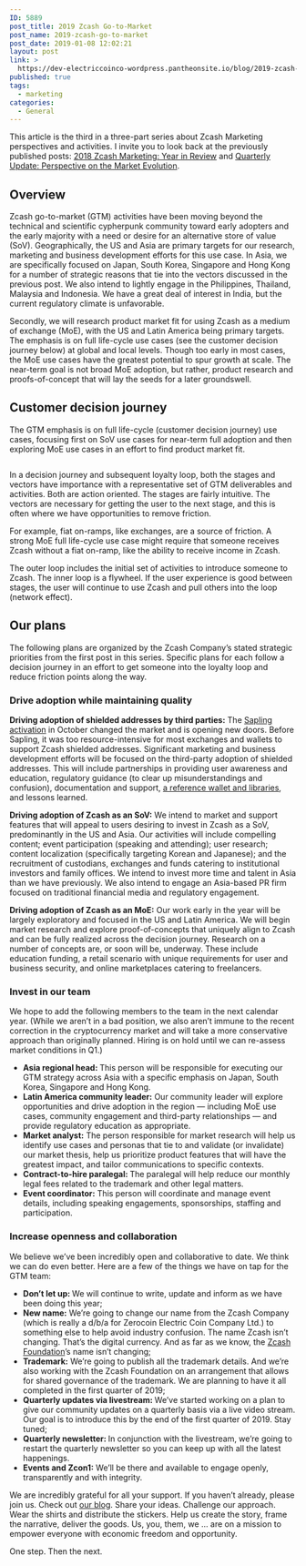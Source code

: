 ```yaml
---
ID: 5889
post_title: 2019 Zcash Go-to-Market
post_name: 2019-zcash-go-to-market
post_date: 2019-01-08 12:02:21
layout: post
link: >
  https://dev-electriccoinco-wordpress.pantheonsite.io/blog/2019-zcash-go-to-market/
published: true
tags:
  - marketing
categories:
  - General
---
```

<!-- wp:paragraph -->
<p>This article is the third in a three-part series about Zcash Marketing perspectives and activities. I invite you to look back at the previously published posts:&nbsp;<a href="/blog/2018-zcash-marketing-year-in-review/">2018 Zcash Marketing: Year in Review</a> and&nbsp;<a href="/blog/quarterly-update-perspective-on-the-market-evolution/">Quarterly Update: Perspective on the Market Evolution</a>.<br /></p>
<!-- /wp:paragraph -->
<!-- wp:heading -->
<h2>Overview</h2>
<!-- /wp:heading -->
<!-- wp:paragraph -->
<p>Zcash go-to-market (GTM) activities have been moving beyond the technical and scientific cypherpunk community toward early adopters and the early majority with a need or desire for an alternative store of value (SoV). Geographically, the US and Asia are primary targets for our research, marketing and business development efforts for this use case. In Asia, we are specifically focused on Japan, South Korea, Singapore and Hong Kong for a number of strategic reasons that tie into the vectors discussed in the previous post. We also intend to lightly engage in the Philippines, Thailand, Malaysia and Indonesia. We have a great deal of interest in India, but the current regulatory climate is unfavorable.<br /></p>
<!-- /wp:paragraph -->
<!-- wp:paragraph -->
<p>Secondly, we will research product market fit for using Zcash as a medium of exchange (MoE), with the US and Latin America being primary targets. The emphasis is on full life-cycle use cases (see the customer decision journey below) at global and local levels. Though too early in most cases, the MoE use cases have the greatest potential to spur growth at scale.<em> </em>The near-term goal is not broad MoE adoption, but rather, product research and proofs-of-concept that will lay the seeds for a later groundswell.</p>
<!-- /wp:paragraph -->
<!-- wp:heading -->
<h2>Customer decision journey</h2>
<!-- /wp:heading -->
<!-- wp:paragraph -->
<p>The GTM emphasis is on full life-cycle (customer decision journey) use cases, focusing first on SoV use cases for near-term full adoption and then exploring MoE use cases in an effort to find product market fit.</p>
<!-- /wp:paragraph -->
<!-- wp:image {"id":6324,"align":"center"} -->
<div class="wp-block-image"><figure class="aligncenter"><img src="https://dev-electriccoinco-wordpress.pantheonsite.io/wp-content/uploads/2019/01/LoyaltyLoop_v2-1004x1024.jpg" alt="" class="wp-image-6324"/></figure></div>
<!-- /wp:image -->
<!-- wp:paragraph -->
<p>In a decision journey and subsequent loyalty loop, both the stages and vectors have importance with a representative set of GTM deliverables and activities. Both are action oriented. The stages are fairly intuitive. The vectors are necessary for getting the user to the next stage, and this is often where we have opportunities to remove friction. <br /></p>
<!-- /wp:paragraph -->
<!-- wp:paragraph -->
<p>For example, fiat on-ramps, like exchanges, are a source of friction. A strong MoE full life-cycle use case might require that someone receives Zcash without a fiat on-ramp, like the ability to receive income in Zcash.<br /></p>
<!-- /wp:paragraph -->
<!-- wp:paragraph -->
<p>The outer loop includes the initial set of activities to introduce someone to Zcash. The inner loop is a flywheel. If the user experience is good between stages, the user will continue to use Zcash and pull others into the loop (network effect).</p>
<!-- /wp:paragraph -->
<!-- wp:heading -->
<h2>Our plans</h2>
<!-- /wp:heading -->
<!-- wp:paragraph -->
<p>The following plans are organized by the Zcash Company’s stated strategic priorities from the first post in this series. Specific plans for each follow a decision journey in an effort to get someone into the loyalty loop and reduce friction points along the way.</p>
<!-- /wp:paragraph -->
<!-- wp:heading {"level":3} -->
<h3>Drive adoption while maintaining quality</h3>
<!-- /wp:heading -->
<!-- wp:paragraph -->
<p><strong>Driving adoption of shielded addresses by third parties:</strong> The <a href="https://z.cash/blog/sapling-activation-complete/">Sapling activation</a> in October changed the market and is opening new doors. Before Sapling, it was too resource-intensive for most exchanges and wallets to support Zcash shielded addresses. Significant marketing and business development efforts will be focused on the third-party adoption of shielded addresses. This will include partnerships in providing user awareness and education, regulatory guidance (to clear up misunderstandings and confusion), documentation and support, <a href="https://z.cash/blog/zcash-reference-wallet-design/">a reference wallet and libraries</a>, and lessons learned. <br /></p>
<!-- /wp:paragraph -->
<!-- wp:paragraph -->
<p><strong>Driving adoption of Zcash as an SoV:</strong> We intend to market and support features that will appeal to users desiring to invest in Zcash as a SoV, predominantly in the US and Asia. Our activities will include compelling content; event participation (speaking and attending); user research; content localization (specifically targeting Korean and Japanese); and the recruitment of custodians, exchanges and funds catering to institutional investors and family offices. We intend to invest more time and talent in Asia than we have previously. We also intend to engage an Asia-based PR firm focused on traditional financial media and regulatory engagement.<br /></p>
<!-- /wp:paragraph -->
<!-- wp:paragraph -->
<p><strong>Driving adoption of Zcash as an MoE:</strong> Our work early in the year will be largely exploratory and focused in the US and Latin America. We will begin market research and explore proof-of-concepts that uniquely align to Zcash and can be fully realized across the decision journey. Research on a number of concepts are, or soon will be, underway. These include education funding, a retail scenario with unique requirements for user and business security, and online marketplaces catering to freelancers.</p>
<!-- /wp:paragraph -->
<!-- wp:heading {"level":3} -->
<h3>Invest in our team</h3>
<!-- /wp:heading -->
<!-- wp:paragraph -->
<p>We hope to add the following members to the team in the next calendar year. (While we aren’t in a bad position, we also aren’t immune to the recent correction in the cryptocurrency market and will take a more conservative approach than originally planned. Hiring is on hold until we can re-assess market conditions in Q1.)<br /></p>
<!-- /wp:paragraph -->
<!-- wp:list -->
<ul><li><strong>Asia regional head: </strong>This person will be responsible for executing our GTM strategy across Asia with a specific emphasis on Japan, South Korea, Singapore and Hong Kong.</li><li><strong>Latin America community leader:</strong> Our community leader will explore opportunities and drive adoption in the region — including MoE use cases, community engagement and third-party relationships — and provide regulatory education as appropriate.</li><li><strong>Market analyst:</strong> The person responsible for market research will help us identify use cases and personas that tie to and validate (or invalidate) our market thesis, help us prioritize product features that will have the greatest impact, and tailor communications to specific contexts.</li><li><strong>Contract-to-hire paralegal: </strong>The paralegal will help reduce our monthly legal fees related to the trademark and other legal matters.</li><li><strong>Event coordinator:</strong> This person will coordinate and manage event details, including speaking engagements, sponsorships, staffing and participation.</li></ul>
<!-- /wp:list -->
<!-- wp:heading {"level":3} -->
<h3>Increase openness and collaboration</h3>
<!-- /wp:heading -->
<!-- wp:paragraph -->
<p>We believe we’ve been incredibly open and collaborative to date. We think we can do even better. Here are a few of the things we have on tap for the GTM team:<br /></p>
<!-- /wp:paragraph -->
<!-- wp:list -->
<ul><li><strong>Don’t let up: </strong>We will continue to write, update and inform as we have been doing this year;</li><li><strong>New name:</strong> We’re going to change our name from the Zcash Company (which is really a d/b/a for Zerocoin Electric Coin Company Ltd.) to something else to help avoid industry confusion. The name Zcash isn’t changing. That’s the digital currency. And as far as we know, the <a href="https://z.cash.foundation/" target="_blank" rel="noreferrer noopener" aria-label=" (opens in a new tab)">Zcash Foundation</a>’s name isn’t changing;</li><li><strong>Trademark:</strong> We’re going to publish all the trademark details. And we’re also working with the Zcash Foundation on an arrangement that allows for shared governance of the trademark. We are planning to have it all completed in the first quarter of 2019;</li><li><strong>Quarterly updates via livestream: </strong>We’ve started working on a plan to give our community updates on a quarterly basis via a live video stream. Our goal is to introduce this by the end of the first quarter of 2019. Stay tuned;</li><li><strong>Quarterly newsletter: </strong>In conjunction with the livestream, we’re going to restart the quarterly newsletter so you can keep up with all the latest happenings.</li><li><strong>Events and Zcon1:</strong> We’ll be there and available to engage openly, transparently and with integrity. </li></ul>
<!-- /wp:list -->
<!-- wp:paragraph -->
<p>We are incredibly grateful for all your support. If you haven’t already, please join us. Check out <a href="https://z.cash/blog/">our blog</a>. Share your ideas. Challenge our approach. Wear the shirts and distribute the stickers. Help us create the story, frame the narrative, deliver the goods. Us, you, them, we … are on a mission to empower everyone with economic freedom and opportunity. </p>
<!-- /wp:paragraph -->
<!-- wp:paragraph -->
<p>One step. Then the next.</p>
<!-- /wp:paragraph -->
<!-- wp:paragraph -->
<p></p>
<!-- /wp:paragraph -->